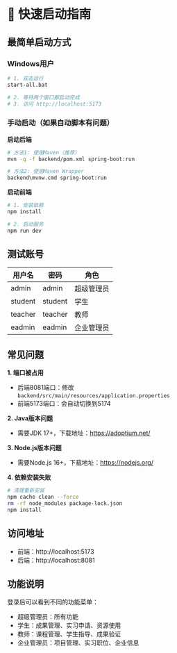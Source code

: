# 🚀 快速启动指南

## 最简单启动方式

### Windows用户
```bash
# 1. 双击运行
start-all.bat

# 2. 等待两个窗口都启动完成
# 3. 访问 http://localhost:5173
```

### 手动启动（如果自动脚本有问题）

**启动后端**
```bash
# 方法1: 使用Maven（推荐）
mvn -q -f backend/pom.xml spring-boot:run

# 方法2: 使用Maven Wrapper
backend\mvnw.cmd spring-boot:run
```

**启动前端**
```bash
# 1. 安装依赖
npm install

# 2. 启动服务
npm run dev
```

## 测试账号

| 用户名 | 密码 | 角色 |
|--------|------|------|
| admin | admin | 超级管理员 |
| student | student | 学生 |
| teacher | teacher | 教师 |
| eadmin | eadmin | 企业管理员 |

## 常见问题

**1. 端口被占用**
- 后端8081端口：修改 `backend/src/main/resources/application.properties`
- 前端5173端口：会自动切换到5174

**2. Java版本问题**
- 需要JDK 17+，下载地址：https://adoptium.net/

**3. Node.js版本问题**
- 需要Node.js 16+，下载地址：https://nodejs.org/

**4. 依赖安装失败**
```bash
# 清理重新安装
npm cache clean --force
rm -rf node_modules package-lock.json
npm install
```

## 访问地址

- 前端：http://localhost:5173
- 后端：http://localhost:8081

## 功能说明

登录后可以看到不同的功能菜单：
- 超级管理员：所有功能
- 学生：成果管理、实习申请、资源使用
- 教师：课程管理、学生指导、成果验证
- 企业管理员：项目管理、实习职位、企业信息
